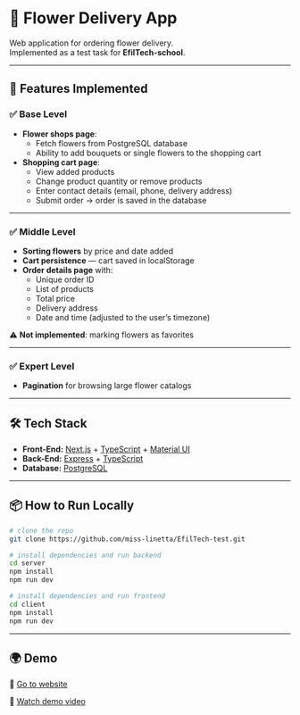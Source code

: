 # 🌸 Flower Delivery App

Web application for ordering flower delivery.  
Implemented as a test task for **EfilTech-school**.

---

## 🚀 Features Implemented

### ✅ Base Level
- **Flower shops page**:
    - Fetch flowers from PostgreSQL database
    - Ability to add bouquets or single flowers to the shopping cart
- **Shopping cart page**:
    - View added products
    - Change product quantity or remove products
    - Enter contact details (email, phone, delivery address)
    - Submit order → order is saved in the database

---

### ✅ Middle Level
- **Sorting flowers** by price and date added
- **Cart persistence** — cart saved in localStorage
- **Order details page** with:
    - Unique order ID
    - List of products
    - Total price
    - Delivery address
    - Date and time (adjusted to the user’s timezone)

⚠️ **Not implemented**: marking flowers as favorites

---

### ✅ Expert Level
- **Pagination** for browsing large flower catalogs

---

## 🛠️ Tech Stack
- **Front-End:** [Next.js](https://nextjs.org/) + [TypeScript](https://www.typescriptlang.org/) + [Material UI](https://mui.com/)
- **Back-End:** [Express](https://expressjs.com/) + [TypeScript](https://www.typescriptlang.org/)
- **Database:** [PostgreSQL](https://www.postgresql.org/)

---

## 📦 How to Run Locally
```bash
# clone the repo
git clone https://github.com/miss-linetta/EfilTech-test.git

# install dependencies and run backend
cd server
npm install
npm run dev

# install dependencies and run frontend
cd client
npm install
npm run dev
```

---

## 🌍 Demo
🔗 [Go to website](https://efil-tech-test-7wga0vsg8-misslinettas-projects.vercel.app)

🎥 [Watch demo video](https://www.loom.com/share/d57612c95f9b4bc4a5633d828aa0d53c?sid=c2ed4787-201c-4ed4-9e11-cf44df867dcc)

